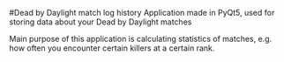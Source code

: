 #Dead by Daylight match log history
Application made in PyQt5, used for storing data about your Dead by Daylight matches

Main purpose of this application is calculating statistics of matches, e.g. how often you encounter certain killers
at a certain rank.

